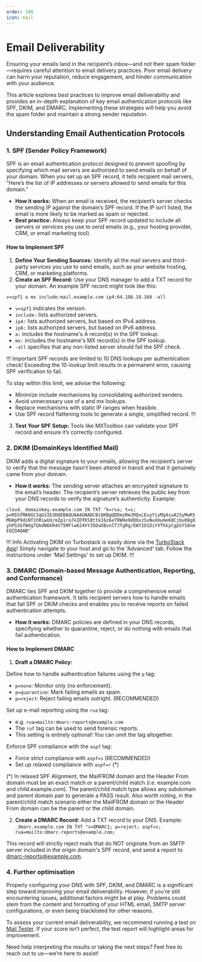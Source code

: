 ```yaml
---
order: 100
icon: mail
---
```

# Email Deliverability
Ensuring your emails land in the recipient’s inbox—and not their spam folder—requires careful attention to email delivery practices. Poor email delivery can harm your reputation, reduce engagement, and hinder communication with your audience.

This article explores best practices to improve email deliverability and provides an in-depth explanation of key email authentication protocols like SPF, DKIM, and DMARC. Implementing these strategies will help you avoid the spam folder and maintain a strong sender reputation.

## Understanding Email Authentication Protocols

### 1. SPF (Sender Policy Framework)
SPF is an email authentication protocol designed to prevent spoofing by specifying which mail servers are authorized to send emails on behalf of your domain. When you set up an SPF record, it tells recipient mail servers, “Here’s the list of IP addresses or servers allowed to send emails for this domain.”

- **How it works:** When an email is received, the recipient’s server checks the sending IP against the domain’s SPF record. If the IP isn’t listed, the email is more likely to be marked as spam or rejected.
- **Best practice:** Always keep your SPF record updated to include all servers or services you use to send emails (e.g., your hosting provider, CRM, or email marketing tool).

#### How to Implement SPF
1. **Define Your Sending Sources:** Identify all the mail servers and third-party services you use to send emails, such as your website hosting, CRM, or marketing platforms.
2. **Create an SPF Record:** Use your DNS manager to add a TXT record for your domain. An example SPF record might look like this:

`v=spf1 a mx include:mail.example.com ip4:64.186.18.168 -all`

- `v=spf1` indicates the version.
- `include:` lists authorized servers.
- `ip4:` lists authorized servers, but based on IPv4 address.
- `ip6:` lists authorized servers, but based on IPv6 address.
- `a:` includes the hostname's A record(s) in the SPF lookup.
- `mx:` includes the hostname's MX record(s) in the SPF lookup.
- `-all` specifies that any non-listed server should fail the SPF check.

!!! Important
SPF records are limited to 10 DNS lookups per authentication check! Exceeding the 10-lookup limit results in a permanent error, causing SPF verification to fail.

To stay within this limit, we advise the following:

- Minimize include mechanisms by consolidating authorized senders.
- Avoid unnecessary use of a and mx lookups.
- Replace mechanisms with static IP ranges when feasible.
- Use SPF record flattening tools to generate a single, simplified record.
!!!

3. **Test Your SPF Setup:** Tools like MXToolbox can validate your SPF record and ensure it’s correctly configured.

### 2. DKIM (DomainKeys Identified Mail)
DKIM adds a digital signature to your emails, allowing the recipient’s server to verify that the message hasn’t been altered in transit and that it genuinely came from your domain.

- **How it works:** The sending server attaches an encrypted signature to the email’s header. The recipient’s server retrieves the public key from your DNS records to verify the signature’s authenticity. Example:

`cloud._domainkey.example.com IN TXT "k=rsa; t=s; p=MIGfMA0GCSqGSIb3DQEBAQUAA4GNADCBiQKBgQDDmzRmJRQxLEuyYiyMg4suA2SyMwR5MGHpP9diNT1hRiwUd/mZp1ro7kIDTKS8ttkI6z6eTRW9e9dDOxzSxNuXmume60Cjbu08gOyhPG3GfWdg7QkdN6kR4V75MFlw624VY35DaXBvnlTJTgRg/EW72O1DiYVThkyCgpSYS8nmEQIDAQAB"`

!!! Info
Activating DKIM on Turbostack is easily done via the [TurboStack App](https://my.turbostack.app "TurboStack App")! Simply navigate to your host and go to the 'Advanced' tab. Follow the instructions under 'Mail Settings' to set up DKIM.
!!!

### 3. DMARC (Domain-based Message Authentication, Reporting, and Conformance)
DMARC ties SPF and DKIM together to provide a comprehensive email authentication framework. It tells recipient servers how to handle emails that fail SPF or DKIM checks and enables you to receive reports on failed authentication attempts.

- **How it works:** DMARC policies are defined in your DNS records, specifying whether to quarantine, reject, or do nothing with emails that fail authentication.

#### How to Implement DMARC
1. **Draft a DMARC Policy:** 

Define how to handle authentication failures using the `p` tag:
- `p=none`: Monitor only (no enforcement).
- `p=quarantine`: Mark failing emails as spam.
- `p=reject`: Reject failing emails outright. (RECOMMENDED)

Set up e-mail reporting using the `rua` tag: 
- e.g. `rua=mailto:dmarc-reports@example.com`
- The `ruf` tag can be used to send forensic reports.
- This setting is entirely optional! You can omit the tag altogether.

Enforce SPF compliance with the `aspf` tag:
- Force strict compliance with `aspf=s` (RECOMMENDED)
- Set up relaxed compliance with `aspf=r` (*)

(*) In relaxed SPF Alignment, the MailFROM domain and the Header From domain must be an exact match or a parent/child match (i.e. example.com and child.example.com). The parent/child match type allows any subdomain and parent domain pair to generate a PASS result. Also worth noting, in the parent/child match scenario either the MailFROM domain or the Header From domain can be the parent or the child domain.

2. **Create a DMARC Record:** Add a TXT record to your DNS. Example:
`_dmarc.example.com IN TXT "v=DMARC1; p=reject; aspf=s; rua=mailto:dmarc-reports@example.com;`

This record will strictly reject mails that do NOT originate from an SMTP server included in the origin domain's SPF record, and send a report to dmarc-reports@example.com.

### 4. Further optimisation
Properly configuring your DNS with SPF, DKIM, and DMARC is a significant step toward improving your email deliverability. However, if you’re still encountering issues, additional factors might be at play. Problems could stem from the content and formatting of your HTML email, SMTP server configurations, or even being blacklisted for other reasons.

To assess your current email deliverability, we recommend running a test on [Mail Tester](https://mail-tester.com "Mail Tester"). If your score isn’t perfect, the test report will highlight areas for improvement.

Need help interpreting the results or taking the next steps? Feel free to reach out to us—we’re here to assist!